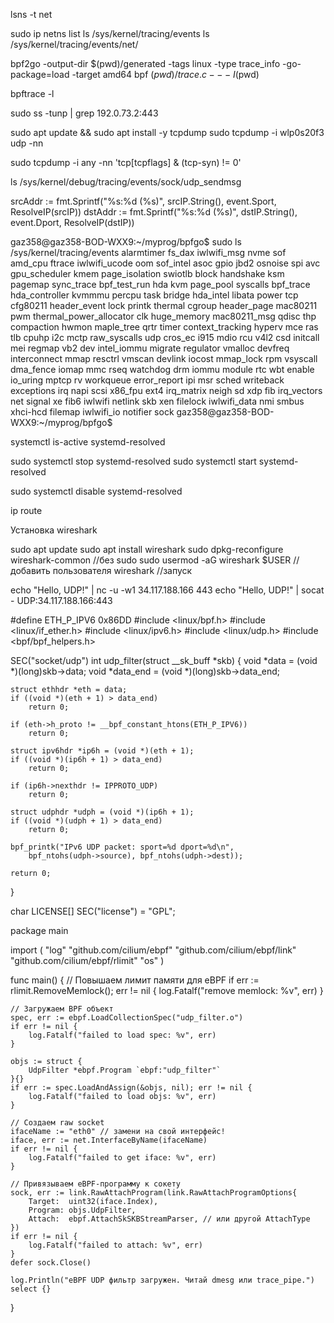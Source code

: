 lsns -t net


sudo ip netns list
ls /sys/kernel/tracing/events
ls /sys/kernel/tracing/events/net/




bpf2go -output-dir $(pwd)/generated -tags linux -type trace_info -go-package=load -target amd64 bpf $(pwd)/trace.c -- -I$(pwd)

bpftrace -l

sudo ss -tunp | grep 192.0.73.2:443


sudo apt update && sudo apt install -y tcpdump
sudo tcpdump -i wlp0s20f3 udp -nn

sudo tcpdump -i any -nn 'tcp[tcpflags] & (tcp-syn) != 0'

ls /sys/kernel/debug/tracing/events/sock/udp_sendmsg


srcAddr := fmt.Sprintf("%s:%d (%s)", srcIP.String(), event.Sport, ResolveIP(srcIP))
dstAddr := fmt.Sprintf("%s:%d (%s)", dstIP.String(), event.Dport, ResolveIP(dstIP))


gaz358@gaz358-BOD-WXX9:~/myprog/bpfgo$ sudo ls /sys/kernel/tracing/events
alarmtimer        fs_dax          iwlwifi_msg    nvme            sof
amd_cpu           ftrace          iwlwifi_ucode  oom             sof_intel
asoc              gpio            jbd2           osnoise         spi
avc               gpu_scheduler   kmem           page_isolation  swiotlb
block             handshake       ksm            pagemap         sync_trace
bpf_test_run      hda             kvm            page_pool       syscalls
bpf_trace         hda_controller  kvmmmu         percpu          task
bridge            hda_intel       libata         power           tcp
cfg80211          header_event    lock           printk          thermal
cgroup            header_page     mac80211       pwm             thermal_power_allocator
clk               huge_memory     mac80211_msg   qdisc           thp
compaction        hwmon           maple_tree     qrtr            timer
context_tracking  hyperv          mce            ras             tlb
cpuhp             i2c             mctp           raw_syscalls    udp
cros_ec           i915            mdio           rcu             v4l2
csd               initcall        mei            regmap          vb2
dev               intel_iommu     migrate        regulator       vmalloc
devfreq           interconnect    mmap           resctrl         vmscan
devlink           iocost          mmap_lock      rpm             vsyscall
dma_fence         iomap           mmc            rseq            watchdog
drm               iommu           module         rtc             wbt
enable            io_uring        mptcp          rv              workqueue
error_report      ipi             msr            sched           writeback
exceptions        irq             napi           scsi            x86_fpu
ext4              irq_matrix      neigh          sd              xdp
fib               irq_vectors     net            signal          xe
fib6              iwlwifi         netlink        skb             xen
filelock          iwlwifi_data    nmi            smbus           xhci-hcd
filemap           iwlwifi_io      notifier       sock
gaz358@gaz358-BOD-WXX9:~/myprog/bpfgo$ 


systemctl is-active systemd-resolved

sudo systemctl stop systemd-resolved
sudo systemctl start systemd-resolved

sudo systemctl disable systemd-resolved

ip route

Установка wireshark

sudo apt update
sudo apt install wireshark
sudo dpkg-reconfigure wireshark-common //без sudo
sudo usermod -aG wireshark $USER //добавить пользователя
wireshark //запуск

echo "Hello, UDP!" | nc -u -w1 34.117.188.166 443
echo "Hello, UDP!" | socat - UDP:34.117.188.166:443


#define ETH_P_IPV6 0x86DD
#include <linux/bpf.h>
#include <linux/if_ether.h>
#include <linux/ipv6.h>
#include <linux/udp.h>
#include <bpf/bpf_helpers.h>

SEC("socket/udp")
int udp_filter(struct __sk_buff *skb) {
    void *data = (void *)(long)skb->data;
    void *data_end = (void *)(long)skb->data_end;

    struct ethhdr *eth = data;
    if ((void *)(eth + 1) > data_end)
        return 0;

    if (eth->h_proto != __bpf_constant_htons(ETH_P_IPV6))
        return 0;

    struct ipv6hdr *ip6h = (void *)(eth + 1);
    if ((void *)(ip6h + 1) > data_end)
        return 0;

    if (ip6h->nexthdr != IPPROTO_UDP)
        return 0;

    struct udphdr *udph = (void *)(ip6h + 1);
    if ((void *)(udph + 1) > data_end)
        return 0;

    bpf_printk("IPv6 UDP packet: sport=%d dport=%d\n", 
        bpf_ntohs(udph->source), bpf_ntohs(udph->dest));

    return 0;
}

char LICENSE[] SEC("license") = "GPL";


package main

import (
	"log"
	"github.com/cilium/ebpf"
	"github.com/cilium/ebpf/link"
	"github.com/cilium/ebpf/rlimit"
	"os"
)

func main() {
	// Повышаем лимит памяти для eBPF
	if err := rlimit.RemoveMemlock(); err != nil {
		log.Fatalf("remove memlock: %v", err)
	}

	// Загружаем BPF объект
	spec, err := ebpf.LoadCollectionSpec("udp_filter.o")
	if err != nil {
		log.Fatalf("failed to load spec: %v", err)
	}

	objs := struct {
		UdpFilter *ebpf.Program `ebpf:"udp_filter"`
	}{}
	if err := spec.LoadAndAssign(&objs, nil); err != nil {
		log.Fatalf("failed to load objs: %v", err)
	}

	// Создаем raw socket
	ifaceName := "eth0" // замени на свой интерфейс!
	iface, err := net.InterfaceByName(ifaceName)
	if err != nil {
		log.Fatalf("failed to get iface: %v", err)
	}

	// Привязываем eBPF-программу к сокету
	sock, err := link.RawAttachProgram(link.RawAttachProgramOptions{
		Target:  uint32(iface.Index),
		Program: objs.UdpFilter,
		Attach:  ebpf.AttachSkSKBStreamParser, // или другой AttachType
	})
	if err != nil {
		log.Fatalf("failed to attach: %v", err)
	}
	defer sock.Close()

	log.Println("eBPF UDP фильтр загружен. Читай dmesg или trace_pipe.")
	select {}
}


